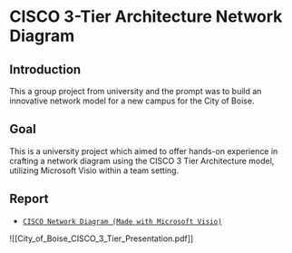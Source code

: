 # CISCO 3-Tier Architecture Network Diagram

## Introduction

This a group project from university and the prompt was to build an innovative network model for a new campus for the City of Boise.

## Goal

This is a university project which aimed to offer hands-on experience in crafting a network diagram using the CISCO 3 Tier Architecture model, utilizing Microsoft Visio within a team setting.

## Report

- [`CISCO Network Diagram (Made with Microsoft Visio)`](https://github.com/sammig6i/city_of_boise_cisco_3tier_network/blob/main/cisco_3_layer_network_model.pdf)

![[City_of_Boise_CISCO_3_Tier_Presentation.pdf]]

<object 
src="./City_of_Boise_CISCO_3_Tier_Presentation.pdf" 
width=700px 
height=700px
type="application/pdf">
<embed src="./City_of_Boise_CISCO_3_Tier_Presentation.pdf">

</object>
